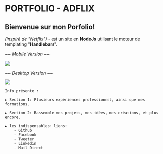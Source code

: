 # **PORTFOLIO - ADFLIX**

**Bienvenue sur mon Porfolio!** 
-
*(inspiré de "Netflix")* - est un site en **NodeJs** utilisant le moteur de templating "**Handlebars**". 


~~ *Mobile Version* ~~

![](https://media.giphy.com/media/jTHL9tT6Io3twUMun9/giphy.gif)

~~ *Desktop Version* ~~

![](https://media.giphy.com/media/giXUad7nBgSQKy3hDX/giphy.gif)

```
Info présente :

► Section 1: Plusieurs expériences professionnel, ainsi que mes formations.

► Section 2: Rassemble mes projets, mes idées, mes créations, et plus encore.

► les indispensables: liens: 
    - Github
    - Facebook
    - Tweeter
    - Linkedin
    - Mail Direct

```